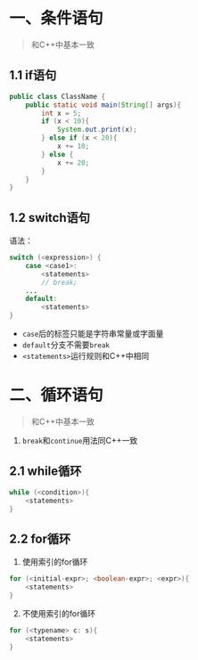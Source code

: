 # 一、条件语句

> 和C++中基本一致

## 1.1 if语句

```java
public class ClassName {
	public static void main(String[] args){
		int x = 5;
		if (x < 10){
			System.out.print(x);
		} else if (x < 20){
			x += 10;
		} else {
			x += 20;
		}
	}
}
```

## 1.2 switch语句

语法：
```java
switch (<expression>) {
	case <case1>: 
		<statements>
		// break;
	...
	default: 
		<statements>
}
```
- `case`后的标签只能是字符串常量或字面量
- `default`分支不需要`break`
- `<statements>`运行规则和C++中相同

# 二、循环语句

> 和C++中基本一致

1. `break`和`continue`用法同C++一致

## 2.1 while循环

```java
while (<condition>){
	<statements>
}
```

## 2.2 for循环

1. 使用索引的for循环
```java
for (<initial-expr>; <boolean-expr>; <expr>){
	<statements>
}
```
2. 不使用索引的for循环
```java
for (<typename> c: s){
	<statements>
}
```